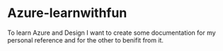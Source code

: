 # Azure-learnwithfun
To learn Azure and Design
I want to create some documentation for my personal reference and for the other to benifit from it.
